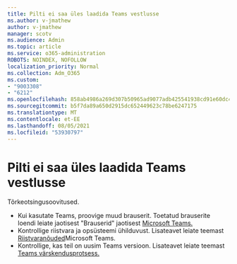 ```yaml
---
title: Pilti ei saa üles laadida Teams vestlusse
ms.author: v-jmathew
author: v-jmathew
manager: scotv
ms.audience: Admin
ms.topic: article
ms.service: o365-administration
ROBOTS: NOINDEX, NOFOLLOW
localization_priority: Normal
ms.collection: Adm_O365
ms.custom:
- "9003308"
- "6212"
ms.openlocfilehash: 858ab4986a269d307b50965ad9077adb425541938cd91e60dc470db27d81d954
ms.sourcegitcommit: b5f7da89a650d2915dc652449623c78be6247175
ms.translationtype: MT
ms.contentlocale: et-EE
ms.lasthandoff: 08/05/2021
ms.locfileid: "53930797"
---
```

# <a name="cant-upload-an-image-to-a-teams-chat"></a>Pilti ei saa üles laadida Teams vestlusse

Tõrkeotsingusoovitused.

- Kui kasutate Teams, proovige muud brauserit. Toetatud brauserite loendi leiate jaotisest "Brauserid" jaotisest [Microsoft Teams.](https://docs.microsoft.com/microsoftteams/limits-specifications-teams)
- Kontrollige riistvara ja opsüsteemi ühilduvust. Lisateavet leiate teemast [Riistvaranõuded](https://docs.microsoft.com/microsoftteams/hardware-requirements-for-the-teams-app)Microsoft Teams.
- Kontrollige, kas teil on uusim Teams versioon. Lisateavet leiate teemast [Teams värskendusprotsess.](https://docs.microsoft.com/microsoftteams/teams-client-update)
